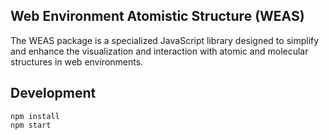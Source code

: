
## Web Environment Atomistic Structure (WEAS)
The WEAS package is a specialized JavaScript library designed to simplify and enhance the visualization and interaction with atomic and molecular structures in web environments.





## Development

```console
npm install
npm start
```